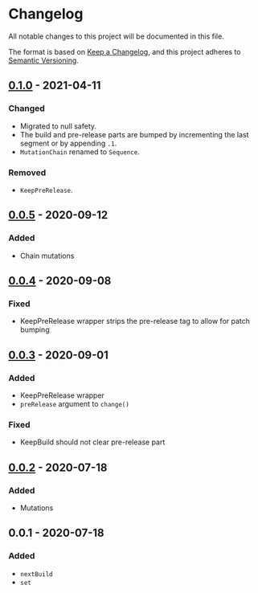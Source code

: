 # Changelog
All notable changes to this project will be documented in this file.

The format is based on [Keep a Changelog](https://keepachangelog.com/en/1.0.0/),
and this project adheres to [Semantic Versioning](https://semver.org/spec/v2.0.0.html).

## [0.1.0] - 2021-04-11
### Changed
- Migrated to null safety.
- The build and pre-release parts are bumped by incrementing the last segment or by appending `.1`.
- `MutationChain` renamed to `Sequence`.

### Removed
- `KeepPreRelease`.

## [0.0.5] - 2020-09-12
### Added
- Chain mutations

## [0.0.4] - 2020-09-08
### Fixed
- KeepPreRelease wrapper strips the pre-release tag to allow for patch bumping

## [0.0.3] - 2020-09-01
### Added
- KeepPreRelease wrapper
- `preRelease` argument to `change()`

### Fixed
- KeepBuild should not clear pre-release part

## [0.0.2] - 2020-07-18
### Added
- Mutations

## 0.0.1 - 2020-07-18
### Added
- `nextBuild`
- `set`

[0.1.0]: https://github.com/f3ath/dart-version-manipulation/compare/0.0.5...0.1.0
[0.0.5]: https://github.com/f3ath/dart-version-manipulation/compare/0.0.4...0.0.5
[0.0.4]: https://github.com/f3ath/dart-version-manipulation/compare/0.0.3...0.0.4
[0.0.3]: https://github.com/f3ath/dart-version-manipulation/compare/0.0.2...0.0.3
[0.0.2]: https://github.com/f3ath/dart-version-manipulation/compare/0.0.1...0.0.2